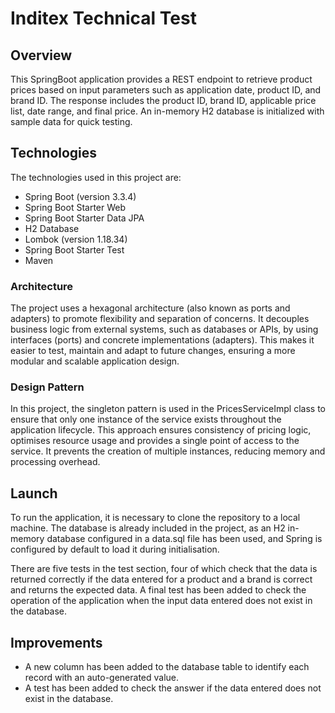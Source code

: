# Inditex Technical Test
## Overview
This SpringBoot application provides a REST endpoint to retrieve product prices based on input parameters such as application date, product ID, and brand ID. The response includes the product ID, brand ID, applicable price list, date range, and final price. An in-memory H2 database is initialized with sample data for quick testing.
## Technologies
The technologies used in this project are:

+ Spring Boot (version 3.3.4)
+ Spring Boot Starter Web
+ Spring Boot Starter Data JPA
+ H2 Database
+ Lombok (version 1.18.34)
+ Spring Boot Starter Test
+ Maven
  
### Architecture
The project uses a hexagonal architecture (also known as ports and adapters) to promote flexibility and separation of concerns. It decouples business logic from external systems, such as databases or APIs, by using interfaces (ports) and concrete implementations (adapters). This makes it easier to test, maintain and adapt to future changes, ensuring a more modular and scalable application design.
### Design Pattern
In this project, the singleton pattern is used in the PricesServiceImpl class to ensure that only one instance of the service exists throughout the application lifecycle. This approach ensures consistency of pricing logic, optimises resource usage and provides a single point of access to the service. It prevents the creation of multiple instances, reducing memory and processing overhead.
## Launch
To run the application, it is necessary to clone the repository to a local machine. The database is already included in the project, as an H2 in-memory database configured in a data.sql file has been used, and Spring is configured by default to load it during initialisation. 

There are five tests in the test section, four of which check that the data is returned correctly if the data entered for a product and a brand is correct and returns the expected data. A final test has been added to check the operation of the application when the input data entered does not exist in the database.

## Improvements

+ A new column has been added to the database table to identify each record with an auto-generated value.
+ A test has been added to check the answer if the data entered does not exist in the database.
